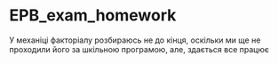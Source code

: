 # EPB_exam_homework
У механіці факторіалу розбираюсь не до кінця, оскільки ми ще не проходили його за шкільною програмою, але, здається все працює
